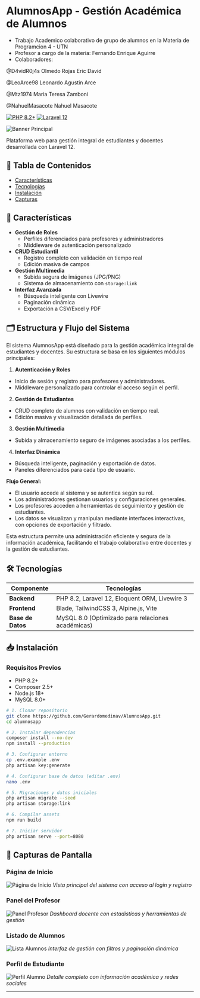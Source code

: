 # AlumnosApp - Gestión Académica de Alumnos
- Trabajo Academico colaborativo de grupo de alumnos en la Materia de Programcion 4 - UTN 
- Profesor a cargo de la materia: Fernando Enrique Aguirre
- Colaboradores:

@D4vidR0j4s
Olmedo Rojas Eric David


@LeoArce98
Leonardo Agustin Arce

@Mtz1974
Maria Teresa Zamboni


@NahuelMasacote
Nahuel Masacote



[![PHP 8.2+](https://img.shields.io/badge/PHP-8.2%2B-8892BF.svg)](https://php.net/)
[![Laravel 12](https://img.shields.io/badge/Laravel-12-FF2D20.svg)](https://laravel.com)

![Banner Principal](public/images/welcome.png)

Plataforma web para gestión integral de estudiantes y docentes desarrollada con Laravel 12.

## 📌 Tabla de Contenidos
- [Características](#-características)
- [Tecnologías](#-tecnologías)
- [Instalación](#-instalación)
- [Capturas](#-capturas)


## 🚀 Características
- **Gestión de Roles**
  - Perfiles diferenciados para profesores y administradores
  - Middleware de autenticación personalizado
- **CRUD Estudiantil**
  - Registro completo con validación en tiempo real
  - Edición masiva de campos
- **Gestión Multimedia**
  - Subida segura de imágenes (JPG/PNG)
  - Sistema de almacenamiento con `storage:link`
- **Interfaz Avanzada**
  - Búsqueda inteligente con Livewire
  - Paginación dinámica
  - Exportación a CSV/Excel y PDF

## 🗂️ Estructura y Flujo del Sistema

El sistema AlumnosApp está diseñado para la gestión académica integral de estudiantes y docentes. Su estructura se basa en los siguientes módulos principales:

1. **Autenticación y Roles**
  - Inicio de sesión y registro para profesores y administradores.
  - Middleware personalizado para controlar el acceso según el perfil.

2. **Gestión de Estudiantes**
  - CRUD completo de alumnos con validación en tiempo real.
  - Edición masiva y visualización detallada de perfiles.

3. **Gestión Multimedia**
  - Subida y almacenamiento seguro de imágenes asociadas a los perfiles.

4. **Interfaz Dinámica**
  - Búsqueda inteligente, paginación y exportación de datos.
  - Paneles diferenciados para cada tipo de usuario.

**Flujo General:**
- El usuario accede al sistema y se autentica según su rol.
- Los administradores gestionan usuarios y configuraciones generales.
- Los profesores acceden a herramientas de seguimiento y gestión de estudiantes.
- Los datos se visualizan y manipulan mediante interfaces interactivas, con opciones de exportación y filtrado.

Esta estructura permite una administración eficiente y segura de la información académica, facilitando el trabajo colaborativo entre docentes y la gestión de estudiantes.


## 🛠 Tecnologías
| Componente       | Tecnologías                                                                 |
|------------------|-----------------------------------------------------------------------------|
| **Backend**      | PHP 8.2, Laravel 12, Eloquent ORM, Livewire 3                              |
| **Frontend**     | Blade, TailwindCSS 3, Alpine.js, Vite                                      |
| **Base de Datos**| MySQL 8.0 (Optimizado para relaciones académicas)                          |


## 📥 Instalación

### Requisitos Previos
- PHP 8.2+
- Composer 2.5+
- Node.js 18+
- MySQL 8.0+

```bash
# 1. Clonar repositorio
git clone https://github.com/Gerardomedinav/AlumnosApp.git
cd alumnosapp

# 2. Instalar dependencias
composer install --no-dev
npm install --production

# 3. Configurar entorno
cp .env.example .env
php artisan key:generate

# 4. Configurar base de datos (editar .env)
nano .env

# 5. Migraciones y datos iniciales
php artisan migrate --seed
php artisan storage:link

# 6. Compilar assets
npm run build

# 7. Iniciar servidor
php artisan serve --port=8080
```

## 📸 Capturas de Pantalla

### Página de Inicio
![Página de Inicio](public/images/welcome.png)
*Vista principal del sistema con acceso al login y registro*

### Panel del Profesor
![Panel Profesor](public/images/panel-profesor.png)
*Dashboard docente con estadísticas y herramientas de gestión*

### Listado de Alumnos
![Lista Alumnos](public/images/lista-alumnos.png)
*Interfaz de gestión con filtros y paginación dinámica*

### Perfil de Estudiante
![Perfil Alumno](public/images/perfil-alumno.png)
*Detalle completo con información académica y redes sociales*




---

